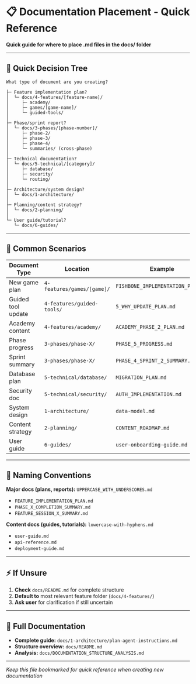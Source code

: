 # 📋 Documentation Placement - Quick Reference

**Quick guide for where to place .md files in the docs/ folder**

---

## 🎯 Quick Decision Tree

```
What type of document are you creating?

├─ Feature implementation plan?
│  └─ docs/4-features/[feature-name]/
│     ├─ academy/
│     ├─ games/[game-name]/
│     └─ guided-tools/
│
├─ Phase/sprint report?
│  └─ docs/3-phases/[phase-number]/
│     ├─ phase-2/
│     ├─ phase-3/
│     ├─ phase-4/
│     └─ summaries/ (cross-phase)
│
├─ Technical documentation?
│  └─ docs/5-technical/[category]/
│     ├─ database/
│     ├─ security/
│     └─ routing/
│
├─ Architecture/system design?
│  └─ docs/1-architecture/
│
├─ Planning/content strategy?
│  └─ docs/2-planning/
│
└─ User guide/tutorial?
   └─ docs/6-guides/
```

---

## 📝 Common Scenarios

| Document Type | Location | Example |
|--------------|----------|---------|
| New game plan | `4-features/games/[game]/` | `FISHBONE_IMPLEMENTATION_PLAN.md` |
| Guided tool update | `4-features/guided-tools/` | `5_WHY_UPDATE_PLAN.md` |
| Academy content | `4-features/academy/` | `ACADEMY_PHASE_2_PLAN.md` |
| Phase progress | `3-phases/phase-X/` | `PHASE_5_PROGRESS.md` |
| Sprint summary | `3-phases/phase-X/` | `PHASE_4_SPRINT_2_SUMMARY.md` |
| Database plan | `5-technical/database/` | `MIGRATION_PLAN.md` |
| Security doc | `5-technical/security/` | `AUTH_IMPLEMENTATION.md` |
| System design | `1-architecture/` | `data-model.md` |
| Content strategy | `2-planning/` | `CONTENT_ROADMAP.md` |
| User guide | `6-guides/` | `user-onboarding-guide.md` |

---

## 📛 Naming Conventions

**Major docs (plans, reports):** `UPPERCASE_WITH_UNDERSCORES.md`
- `FEATURE_IMPLEMENTATION_PLAN.md`
- `PHASE_X_COMPLETION_SUMMARY.md`
- `FEATURE_SESSION_X_SUMMARY.md`

**Content docs (guides, tutorials):** `lowercase-with-hyphens.md`
- `user-guide.md`
- `api-reference.md`
- `deployment-guide.md`

---

## ⚡ If Unsure

1. **Check** `docs/README.md` for complete structure
2. **Default to** most relevant feature folder (`docs/4-features/`)
3. **Ask user** for clarification if still uncertain

---

## 🔗 Full Documentation

- **Complete guide:** `docs/1-architecture/plan-agent-instructions.md`
- **Structure overview:** `docs/README.md`
- **Analysis:** `docs/DOCUMENTATION_STRUCTURE_ANALYSIS.md`

---

*Keep this file bookmarked for quick reference when creating new documentation*
